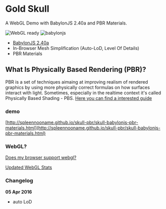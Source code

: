 # Gold Skull

A WebGL Demo with BabylonJS 2.40a and PBR Materials.

![WebGL ready](https://img.shields.io/badge/webgl-ready-green.svg) ![babylonjs](https://img.shields.io/badge/babylonjs-ready-green.svg)

* [BabylonJS 2.40a](https://github.com/BabylonJS/Babylon.js/tree/master/dist/preview%20release)
* In-Browser Mesh Simplification (Auto-LoD, Level Of Details)
* PBR Materials

## What Is Physically Based Rendering (PBR)?

PBR is a set of techniques aimaing at improving realism of rendered graphics by using more physically correct formulas on how surfaces interact with light. Sometimes, especially in the realtime context it's called Physically Based Shading - PBS.
[Here you can find a interested guide](https://www.allegorithmic.com/pbr-guide)

### demo

[http://spleennooname.github.io/skull-pbr/skull-babylonjs-pbr-materials.html](http://spleennooname.github.io/skull-pbr/skull-babylonjs-pbr-materials.html)

### WebGL?

[Does my browser support webgl?](http://www.doesmybrowsersupportwebgl.com/)

[Updated WebGL Stats](http://www.webglstats.com/)



### Changelog

**05 Apr 2016**  
- auto LoD

